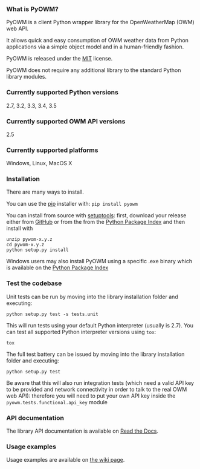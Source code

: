 ### What is PyOWM?
PyOWM is a client Python wrapper library for the OpenWeatherMap (OWM) web API.

It allows quick and easy consumption of OWM weather data from Python applications via a simple object model and in a human-friendly fashion.

PyOWM is released under the [MIT](https://github.com/csparpa/pyowm/blob/master/LICENSE) license.

PyOWM does not require any additional library to the standard Python library modules.


### Currently supported Python versions
2.7, 3.2, 3.3, 3.4, 3.5

### Currently supported OWM API versions
2.5

### Currently supported platforms
Windows, Linux, MacOS X

### Installation
There are many ways to install.

You can use the [pip](https://pypi.python.org/pypi/pip) installer with:  `pip install pyowm`

You can install from source with [setuptools](https://pypi.python.org/pypi/setuptools): first, download your release either from [GitHub](https://github.com/csparpa/pyowm/releases) or from the from the [Python Package Index](https://pypi.python.org/pypi/pyowm) and then install with

    unzip pywom-x.y.z
    cd pywom-x.y.z
    python setup.py install

Windows users may also install PyOWM using a specific .exe binary which is available on the [Python Package Index](https://pypi.python.org/pypi/pyowm)

### Test the codebase
Unit tests can be run by moving into the library installation folder and executing:

    python setup.py test -s tests.unit

This will run tests using your default Python interpreter (usually is 2.7).
You can test all supported Python interpreter versions using `tox`:

    tox

The full test battery can be issued by moving into the library installation folder and executing:

    python setup.py test

Be aware that this will also run integration tests (which need a valid API key to be provided and network connectivity in order to talk to the real OWM web API): therefore you will need to put your own API key inside the `pyowm.tests.functional.api_key` module


### API documentation
The library API documentation is available on [Read the Docs](https://pyowm.readthedocs.org).

### Usage examples
Usage examples are available on [the wiki page](https://github.com/csparpa/pyowm/wiki/Usage-examples).